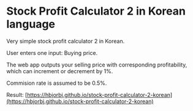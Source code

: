# Stock Profit Calculator 2 in Korean language

Very simple stock profit calculator 2 in Korean.

User enters one input: Buying price.

The web app outputs your selling price with corresponding profitability, which can increment or decrement by 1%.

Commision rate is assumed to be 0.5%.

Result: [https://hbjorbj.github.io/stock-profit-calculator-2-korean](https://hbjorbj.github.io/stock-profit-calculator-2-korean)